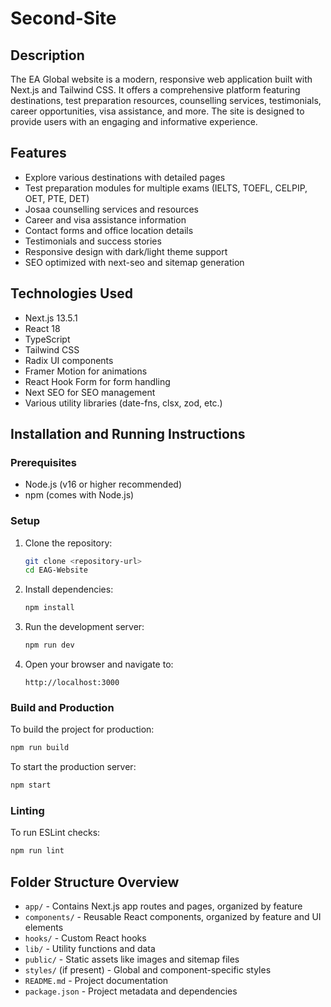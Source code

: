 # Second-Site

## Description
The EA Global website is a modern, responsive web application built with Next.js and Tailwind CSS. It offers a comprehensive platform featuring destinations, test preparation resources, counselling services, testimonials, career opportunities, visa assistance, and more. The site is designed to provide users with an engaging and informative experience.

## Features
- Explore various destinations with detailed pages
- Test preparation modules for multiple exams (IELTS, TOEFL, CELPIP, OET, PTE, DET)
- Josaa counselling services and resources
- Career and visa assistance information
- Contact forms and office location details
- Testimonials and success stories
- Responsive design with dark/light theme support
- SEO optimized with next-seo and sitemap generation

## Technologies Used
- Next.js 13.5.1
- React 18
- TypeScript
- Tailwind CSS
- Radix UI components
- Framer Motion for animations
- React Hook Form for form handling
- Next SEO for SEO management
- Various utility libraries (date-fns, clsx, zod, etc.)

## Installation and Running Instructions

### Prerequisites
- Node.js (v16 or higher recommended)
- npm (comes with Node.js)

### Setup
1. Clone the repository:
   ```bash
   git clone <repository-url>
   cd EAG-Website
   ```
2. Install dependencies:
   ```bash
   npm install
   ```
3. Run the development server:
   ```bash
   npm run dev
   ```
4. Open your browser and navigate to:
   ```
   http://localhost:3000
   ```

### Build and Production
To build the project for production:
```bash
npm run build
```
To start the production server:
```bash
npm start
```

### Linting
To run ESLint checks:
```bash
npm run lint
```

## Folder Structure Overview
- `app/` - Contains Next.js app routes and pages, organized by feature
- `components/` - Reusable React components, organized by feature and UI elements
- `hooks/` - Custom React hooks
- `lib/` - Utility functions and data
- `public/` - Static assets like images and sitemap files
- `styles/` (if present) - Global and component-specific styles
- `README.md` - Project documentation
- `package.json` - Project metadata and dependencies

